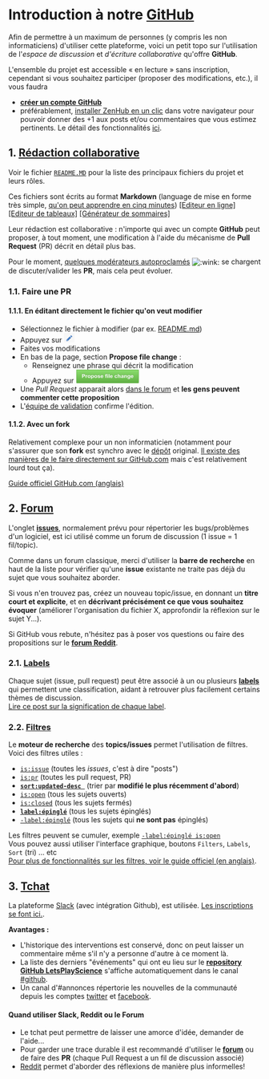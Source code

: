 # Introduction à notre [GitHub](http://github.com/sveinburne/lets-play-science/)

Afin de permettre à un maximum de personnes (y compris les non informaticiens) d'utiliser cette plateforme,
voici un petit topo sur l'utilisation de l'*espace de discussion* et *d'écriture collaborative* qu'offre **GitHub**.

L'ensemble du projet est accessible « en lecture » sans inscription, cependant si vous souhaitez participer (proposer des modifications, etc.), il vous faudra
- [**créer un compte GitHub**](https://github.com/join)
- préférablement, [installer ZenHub en un clic](https://www.zenhub.io/) dans votre navigateur pour pouvoir donner des +1 aux posts et/ou commentaires que vous estimez pertinents. Le détail des fonctionnalités [ici](https://github.com/sveinburne/lets-play-science/issues/62). 

## 1. [Rédaction collaborative](https://github.com/sveinburne/lets-play-science)

Voir le fichier [`README.MD`](https://github.com/sveinburne/lets-play-science/blob/master/README.MD) pour la liste des principaux fichiers du projet et leurs rôles.

Ces fichiers sont écrits au format **Markdown** (language de mise en forme très simple,
[qu'on peut apprendre en cinq minutes](http://blog.wax-o.com/2014/04/tutoriel-un-guide-pour-bien-commencer-avec-markdown/)) [[Editeur en ligne]](https://stackedit.io) [[Editeur de tableaux]](http://www.tablesgenerator.com/markdown_tables) [[Générateur de sommaires]](http://doctoc.herokuapp.com/)

Leur rédaction est collaborative : n'importe qui avec un compte **GitHub** peut proposer, à tout moment, une modification à l'aide du mécanisme de **Pull Request** (PR) décrit en détail plus bas.

Pour le moment, [quelques modérateurs autoproclamés](https://github.com/sveinburne/lets-play-science/issues/1) <img class="emoji" title=":wink:" alt=":wink:" src="https://assets-cdn.github.com/images/icons/emoji/unicode/1f609.png" height="20" width="20" align="absmiddle" /> se chargent de discuter/valider les **PR**, mais cela peut évoluer.

### 1.1. Faire une PR

#### 1.1.1. En éditant directement le fichier qu'on veut modifier

- Sélectionnez le fichier à modifier (par ex. [README.md](README.md))
- Appuyez sur [![le symbole en forme de stylo *edit*](img/edit.png)](#)
- Faites vos modifications
- En bas de la page, section **Propose file change** :
  - Renseignez une phrase qui décrit la modification
  - Appuyez sur [![Propose file change](img/propose.png)](#)
- Une *Pull Request* apparait alors [dans le forum](https://github.com/sveinburne/lets-play-science/pulls?utf8=%E2%9C%93&q=is%3Apr+) et **les gens peuvent commenter cette proposition**
- L'[équipe de validation](https://github.com/sveinburne/lets-play-science/issues/1) confirme l'édition.

#### 1.1.2. Avec un fork

Relativement complexe pour un non informaticien (notamment pour s'assurer que son **fork** est synchro avec le [dépôt](DEFINITIONS.MD#7.a) original. [Il existe des manières de le faire directement sur GitHub.com](http://stackoverflow.com/a/23853061/488666) mais c'est relativement lourd tout ça).

[Guide officiel GitHub.com (anglais)](https://guides.github.com/activities/forking/)

## 2. [Forum](https://github.com/sveinburne/lets-play-science/issues)

L'onglet **[issues](https://github.com/sveinburne/lets-play-science/issues)**, normalement prévu pour répertorier
les bugs/problèmes d'un logiciel, est ici utilisé comme un forum de discussion (1 issue = 1 fil/topic).

Comme dans un forum classique, merci d'utiliser la **barre de recherche** en haut de la liste pour vérifier qu'une **issue**
existante ne traite pas déjà du sujet que vous souhaitez aborder.

Si vous n'en trouvez pas, créez un nouveau topic/issue, en donnant un **titre court et explicite**,
et en **décrivant précisément ce que vous souhaitez évoquer** (améliorer l'organisation du fichier X,
approfondir la réflexion sur le sujet Y...).

Si GitHub vous rebute, n'hésitez pas à poser vos questions ou faire des propositions sur le [**forum Reddit**](https://www.reddit.com/r/dirtylab).

### 2.1. [Labels](https://github.com/sveinburne/lets-play-science/labels)

Chaque sujet (issue, pull request) peut être associé à un ou plusieurs **[labels](https://github.com/sveinburne/lets-play-science/labels)** qui
permettent une classification, aidant à retrouver plus facilement certains thèmes de discussion.  
[Lire ce post sur la signification de chaque label](https://github.com/sveinburne/lets-play-science/issues/39).  

### 2.2. [Filtres](https://help.github.com/articles/searching-issues/)

Le **moteur de recherche** des **topics/issues** permet l'utilisation de filtres.
Voici des filtres utiles :
 - [`is:issue`](https://github.com/sveinburne/lets-play-science/issues?utf8=%E2%9C%93&q=is%3Aissue+) (toutes les *issues*, c'est à dire "posts")
 - [`is:pr`](https://github.com/sveinburne/lets-play-science/pulls?q=is%3Apr) (toutes les pull request, PR)
 - [**`sort:updated-desc `**](https://github.com/sveinburne/lets-play-science/issues?utf8=%E2%9C%93&q=sort%3Aupdated-desc+) (trier par **modifié le plus récemment d'abord**)
 - [`is:open`](https://github.com/sveinburne/lets-play-science/issues?utf8=%E2%9C%93&q=is%3Aopen)  (tous les sujets ouverts)
 - [`is:closed`](https://github.com/sveinburne/lets-play-science/issues?utf8=%E2%9C%93&q=is%3Aclosed+) (tous les sujets fermés)  
 - [**`label:épinglé`**](https://github.com/sveinburne/lets-play-science/issues?utf8=%E2%9C%93&q=label%3A%C3%A9pingl%C3%A9) (tous les sujets épinglés)
 - [`-label:épinglé`](https://github.com/sveinburne/lets-play-science/issues?utf8=%E2%9C%93&q=-label%3A%C3%A9pingl%C3%A9+) (tous les sujets qui **ne sont pas** épinglés)

Les filtres peuvent se cumuler, exemple [`-label:épinglé is:open`](https://github.com/sveinburne/lets-play-science/issues?utf8=%E2%9C%93&q=-label%3A%C3%A9pingl%C3%A9+is%3Aopen)  
Vous pouvez aussi utiliser l'interface graphique, boutons `Filters`, `Labels`, `Sort` (tri) ... etc  
[Pour plus de fonctionnalités sur les filtres, voir le guide officiel (en anglais)](https://help.github.com/articles/searching-issues/).

## 3. [Tchat](https://dirtylab.slack.com)

La plateforme [Slack](https://dirtylab.slack.com) (avec intégration Github), est utilisée. [Les inscriptions se font ici.](http://gaelfoppolo.com/projets/dirtylab/slack/).

**Avantages :**
* L'historique des interventions est conservé, donc on peut laisser un commentaire même s'il n'y a personne d'autre à ce moment là.
* La liste des derniers "événements" qui ont eu lieu sur le **[repository GitHub LetsPlayScience](https://github.com/sveinburne/lets-play-science)**
s'affiche automatiquement dans le canal [#github](https://dirtylab.slack.com/messages/github/).
* Un canal d'#annonces répertorie les nouvelles de la communauté depuis les comptes [twitter](https://twitter.com/DrtyLab) et [facebook](http://facebook.com/drtylab).

#### Quand utiliser Slack, Reddit ou le Forum

- Le tchat peut permettre de laisser une amorce d'idée, demander de l'aide...
- Pour garder une trace durable il est recommandé d'utiliser le **[forum](https://github.com/sveinburne/lets-play-science/issues)**
ou de faire des **PR** (chaque Pull Request a un fil de discussion associé)
- [Reddit](https://www.reddit.com/r/dirtylab) permet d'aborder des réflexions de manière plus informelles!
